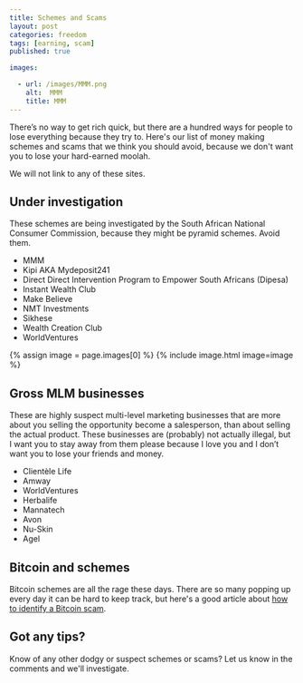 ```yaml
---
title: Schemes and Scams
layout: post
categories: freedom
tags: [earning, scam]
published: true

images:

  - url: /images/MMM.png
    alt:  MMM
    title: MMM
---
```

There’s no way to get rich quick, but there are a hundred ways for people to lose everything because they try to. Here's our list of money making schemes and scams that we think you should avoid, because we don't want you to lose your hard-earned moolah.
<!--more-->

We will not link to any of these sites.

## Under investigation

These schemes are being investigated by the South African National Consumer Commission, because they might be pyramid schemes. Avoid them.

- MMM
- Kipi AKA Mydeposit241
- Direct Direct Intervention Program to Empower South Africans (Dipesa)
- Instant Wealth Club
- Make Believe
- NMT Investments
- Sikhese
- Wealth Creation Club
- WorldVentures

{% assign image = page.images[0] %}
{% include image.html image=image %}

## Gross MLM businesses

These are highly suspect multi-level marketing businesses that are more about you selling the opportunity become a salesperson, than about selling the actual product. These businesses are (probably) not actually illegal, but I want you to stay away from them please because I love you and I don’t want you to lose your friends and money.

- Clientèle Life
- Amway
- WorldVentures
- Herbalife
- Mannatech
- Avon
- Nu-Skin
- Agel

## Bitcoin and schemes

Bitcoin schemes are all the rage these days. There are so many popping up every day it can be hard to keep track, but here's a good article about [how to identify a Bitcoin scam](https://www.bitcoinzar.co.za/bitcoin-schemes-south-africa/).

## Got any tips?

Know of any other dodgy or suspect schemes or scams? Let us know in the comments and we'll investigate.
